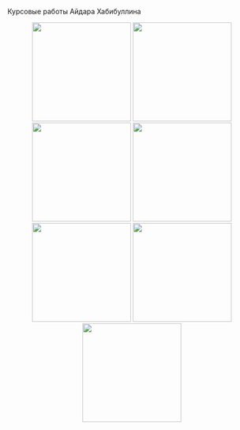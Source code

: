 Курсовые работы Айдара Хабибуллина

<div align="center">
  <img src="https://github.com/user-attachments/assets/5c363ef3-9afd-4de8-96f1-6aae801ac358" width="200">
  <img src="https://github.com/user-attachments/assets/c111d35b-dfe3-46a9-8d24-e8202e245eb8" width="200">
  <img src="https://github.com/user-attachments/assets/c9c46a36-188e-4e67-ada1-23b97013ffe4" width="200">
  <img src="https://github.com/user-attachments/assets/fa056fa3-c0ad-4c2b-823f-c4d2055ddeec" width="200">
  <img src="https://github.com/user-attachments/assets/1ad0ca27-32df-4c9e-aab3-26866a000a82" width="200">
  <img src="https://github.com/user-attachments/assets/a0445afc-f638-4cf8-a7fd-b8da467d6d58" width="200">
  <img src="https://github.com/user-attachments/assets/444fcc83-2de6-4fd8-8547-3dc9abbcc913" width="200">
</div>
